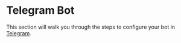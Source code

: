 # Telegram Bot

This section will walk you through the steps to configure your bot in [Telegram](https://telegram.org/).
